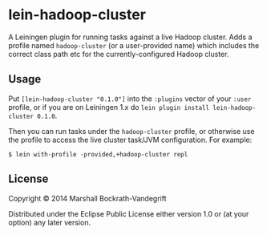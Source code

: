 # lein-hadoop-cluster

A Leiningen plugin for running tasks against a live Hadoop cluster.  Adds a
profile named `hadoop-cluster` (or a user-provided name) which includes the
correct class path etc for the currently-configured Hadoop cluster.

## Usage

Put `[lein-hadoop-cluster "0.1.0"]` into the `:plugins` vector of your `:user`
profile, or if you are on Leiningen 1.x do `lein plugin install
lein-hadoop-cluster 0.1.0`.

Then you can run tasks under the `hadoop-cluster` profile, or otherwise use the
profile to access the live cluster task/JVM configuration.  For example:

    $ lein with-profile -provided,+hadoop-cluster repl

## License

Copyright © 2014 Marshall Bockrath-Vandegrift

Distributed under the Eclipse Public License either version 1.0 or (at
your option) any later version.
